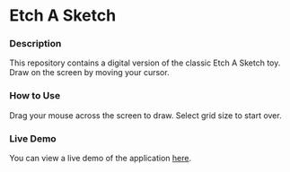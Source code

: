 # Etch A Sketch
### Description
This repository contains a digital version of the classic Etch A Sketch toy. Draw on the screen by moving your cursor.

### How to Use
Drag your mouse across the screen to draw. Select grid size to start over.

### Live Demo
You can view a live demo of the application [here](https://gulcan00.github.io/etch-a-sketch/).
